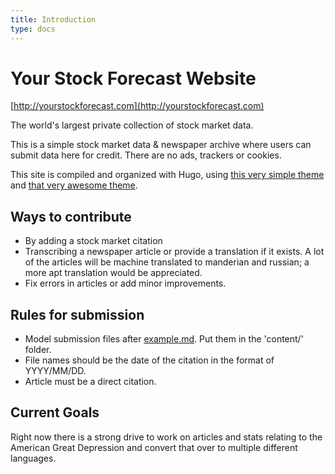 ```yaml
---
title: Introduction
type: docs
---
```


# Your Stock Forecast Website

[http://yourstockforecast.com](http://yourstockforecast.com)

The world's largest private collection of stock market data.

This is a simple stock market data & newspaper archive where users can submit data here for credit.
There are no ads, trackers or cookies.

This site is compiled and organized with Hugo, using [this very simple theme](https://github.com/lukesmithxyz/lugo) and [that very awesome theme](https://github.com/alex-shpak/hugo-book).

## Ways to contribute

- By adding a stock market citation
- Transcribing a newspaper article or provide a translation if it exists. A lot of the articles will be machine translated to manderian and russian; a more apt translation would be appreciated.
- Fix errors in articles or add minor improvements.

## Rules for submission

- Model submission files after [example.md](example.md). Put them in the 'content/' folder.
- File names should be the date of the citation in the format of YYYY/MM/DD.
- Article must be a direct citation.

## Current Goals

Right now there is a strong drive to work on articles and stats relating to the American Great Depression and convert that over to multiple different languages.